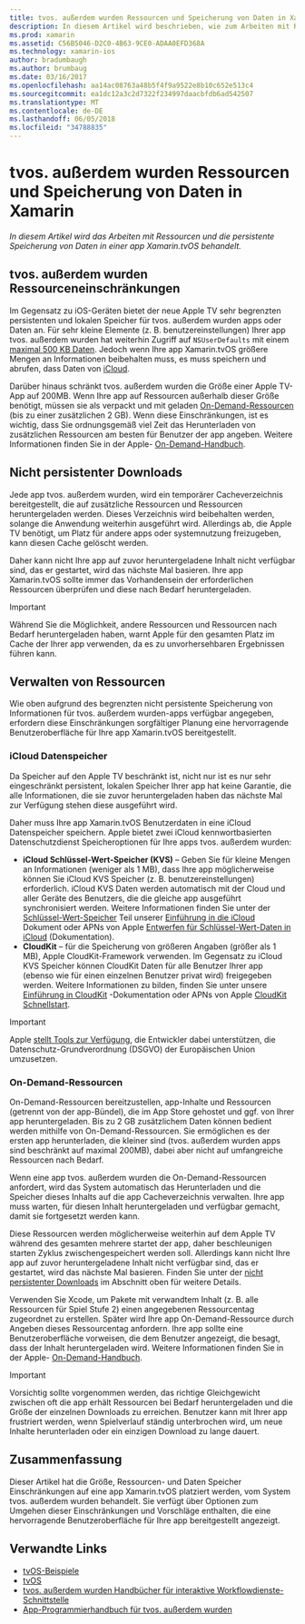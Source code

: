 ```yaml
---
title: tvos. außerdem wurden Ressourcen und Speicherung von Daten in Xamarin
description: In diesem Artikel wird beschrieben, wie zum Arbeiten mit Ressourcen und persistente Speicherung von Daten in einer app für tvos. außerdem wurden mit Xamarin erstellt wird. Es wird erläutert, Speicher und bei Bedarf Datenressourcen des iCloud.
ms.prod: xamarin
ms.assetid: C56B5046-D2C0-4B63-9CE0-ADAA0EFD368A
ms.technology: xamarin-ios
author: bradumbaugh
ms.author: brumbaug
ms.date: 03/16/2017
ms.openlocfilehash: aa14ac08763a48b5f4f9a9522e8b10c652e513c4
ms.sourcegitcommit: ea1dc12a3c2d7322f234997daacbfdb6ad542507
ms.translationtype: MT
ms.contentlocale: de-DE
ms.lasthandoff: 06/05/2018
ms.locfileid: "34788835"
---
```

# <a name="tvos-resources-and-data-storage-in-xamarin"></a>tvos. außerdem wurden Ressourcen und Speicherung von Daten in Xamarin

_In diesem Artikel wird das Arbeiten mit Ressourcen und die persistente Speicherung von Daten in einer app Xamarin.tvOS behandelt._

<a name="tvOS-Resource-Limitations" />

## <a name="tvos-resource-limitations"></a>tvos. außerdem wurden Ressourceneinschränkungen

Im Gegensatz zu iOS-Geräten bietet der neue Apple TV sehr begrenzten persistenten und lokalen Speicher für tvos. außerdem wurden apps oder Daten an. Für sehr kleine Elemente (z. B. benutzereinstellungen) Ihrer app tvos. außerdem wurden hat weiterhin Zugriff auf `NSUserDefaults` mit einem [maximal 500 KB Daten](https://forums.developer.apple.com/message/50696#50696). Jedoch wenn Ihre app Xamarin.tvOS größere Mengen an Informationen beibehalten muss, es muss speichern und abrufen, dass Daten von [iCloud](#iCloud-Data-Storage).

Darüber hinaus schränkt tvos. außerdem wurden die Größe einer Apple TV-App auf 200MB. Wenn Ihre app auf Ressourcen außerhalb dieser Größe benötigt, müssen sie als verpackt und mit geladen [On-Demand-Ressourcen](#On-Demand-Resources) (bis zu einer zusätzlichen 2 GB). Wenn diese Einschränkungen, ist es wichtig, dass Sie ordnungsgemäß viel Zeit das Herunterladen von zusätzlichen Ressourcen am besten für Benutzer der app angeben. Weitere Informationen finden Sie in der Apple- [On-Demand-Handbuch](https://developer.apple.com/library/prerelease/tvos/documentation/FileManagement/Conceptual/On_Demand_Resources_Guide/index.html#//apple_ref/doc/uid/TP40015083).

<a name="Non-Persistent-Downloads" />

## <a name="non-persistent-downloads"></a>Nicht persistenter Downloads

Jede app tvos. außerdem wurden, wird ein temporärer Cacheverzeichnis bereitgestellt, die auf zusätzliche Ressourcen und Ressourcen heruntergeladen werden. Dieses Verzeichnis wird beibehalten werden, solange die Anwendung weiterhin ausgeführt wird. Allerdings ab, die Apple TV benötigt, um Platz für andere apps oder systemnutzung freizugeben, kann diesen Cache gelöscht werden.

Daher kann nicht Ihre app auf zuvor heruntergeladene Inhalt nicht verfügbar sind, das er gestartet, wird das nächste Mal basieren. Ihre app Xamarin.tvOS sollte immer das Vorhandensein der erforderlichen Ressourcen überprüfen und diese nach Bedarf heruntergeladen.

> [!IMPORTANT]
> Während Sie die Möglichkeit, andere Ressourcen und Ressourcen nach Bedarf heruntergeladen haben, warnt Apple für den gesamten Platz im Cache der Ihrer app verwenden, da es zu unvorhersehbaren Ergebnissen führen kann.




<a name="Managing-Resources" />

## <a name="managing-resources"></a>Verwalten von Ressourcen

Wie oben aufgrund des begrenzten nicht persistente Speicherung von Informationen für tvos. außerdem wurden-apps verfügbar angegeben, erfordern diese Einschränkungen sorgfältiger Planung eine hervorragende Benutzeroberfläche für Ihre app Xamarin.tvOS bereitgestellt.

<a name="iCloud-Data-Storage" />

### <a name="icloud-data-storage"></a>iCloud Datenspeicher

Da Speicher auf den Apple TV beschränkt ist, nicht nur ist es nur sehr eingeschränkt persistent, lokalen Speicher Ihrer app hat keine Garantie, die alle Informationen, die sie zuvor heruntergeladen haben das nächste Mal zur Verfügung stehen diese ausgeführt wird.

Daher muss Ihre app Xamarin.tvOS Benutzerdaten in eine iCloud Datenspeicher speichern. Apple bietet zwei iCloud kennwortbasierten Datenschutzdienst Speicheroptionen für Ihre apps tvos. außerdem wurden:

- **iCloud Schlüssel-Wert-Speicher (KVS)** – Geben Sie für kleine Mengen an Informationen (weniger als 1 MB), dass Ihre app möglicherweise können Sie iCloud KVS Speicher (z. B. benutzereinstellungen) erforderlich. iCloud KVS Daten werden automatisch mit der Cloud und aller Geräte des Benutzers, die die gleiche app ausgeführt synchronisiert werden. Weitere Informationen finden Sie unter der [Schlüssel-Wert-Speicher](~/ios/data-cloud/introduction-to-icloud.md) Teil unserer [Einführung in die iCloud](~/ios/data-cloud/introduction-to-icloud.md) Dokument oder APNs von Apple [Entwerfen für Schlüssel-Wert-Daten in iCloud](https://developer.apple.com/library/prerelease/tvos/documentation/General/Conceptual/iCloudDesignGuide/Chapters/DesigningForKey-ValueDataIniCloud.html#//apple_ref/doc/uid/TP40012094-CH7) (Dokumentation).
- **CloudKit** – für die Speicherung von größeren Angaben (größer als 1 MB), Apple CloudKit-Framework verwenden. Im Gegensatz zu iCloud KVS Speicher können CloudKit Daten für alle Benutzer Ihrer app (ebenso wie für einen einzelnen Benutzer privat wird) freigegeben werden. Weitere Informationen zu bilden, finden Sie unter unsere [Einführung in CloudKit](~/ios/data-cloud/intro-to-cloudkit.md) -Dokumentation oder APNs von Apple [CloudKit Schnellstart](https://developer.apple.com/library/prerelease/tvos/documentation/DataManagement/Conceptual/CloudKitQuickStart/Introduction/Introduction.html#//apple_ref/doc/uid/TP40014987).

> [!IMPORTANT]
> Apple [stellt Tools zur Verfügung](https://developer.apple.com/support/allowing-users-to-manage-data/), die Entwickler dabei unterstützen, die Datenschutz-Grundverordnung (DSGVO) der Europäischen Union umzusetzen.

<a name="On-Demand-Resources" />

### <a name="on-demand-resources"></a>On-Demand-Ressourcen

On-Demand-Ressourcen bereitzustellen, app-Inhalte und Ressourcen (getrennt von der app-Bündel), die im App Store gehostet und ggf. von Ihrer app heruntergeladen. Bis zu 2 GB zusätzlichem Daten können bedient werden mithilfe von On-Demand-Ressourcen. Sie ermöglichen es der ersten app herunterladen, die kleiner sind (tvos. außerdem wurden apps sind beschränkt auf maximal 200MB), dabei aber nicht auf umfangreiche Ressourcen nach Bedarf.

Wenn eine app tvos. außerdem wurden die On-Demand-Ressourcen anfordert, wird das System automatisch das Herunterladen und die Speicher dieses Inhalts auf die app Cacheverzeichnis verwalten. Ihre app muss warten, für diesen Inhalt heruntergeladen und verfügbar gemacht, damit sie fortgesetzt werden kann.

Diese Ressourcen werden möglicherweise weiterhin auf dem Apple TV während des gesamten mehrere startet der app, daher beschleunigen starten Zyklus zwischengespeichert werden soll. Allerdings kann nicht Ihre app auf zuvor heruntergeladene Inhalt nicht verfügbar sind, das er gestartet, wird das nächste Mal basieren. Finden Sie unter der [nicht persistenter Downloads](#Non-Persistent-Downloads) im Abschnitt oben für weitere Details.

Verwenden Sie Xcode, um Pakete mit verwandtem Inhalt (z. B. alle Ressourcen für Spiel Stufe 2) einen angegebenen Ressourcentag zugeordnet zu erstellen. Später wird Ihre app On-Demand-Ressource durch Angeben dieses Ressourcentag anfordern. Ihre app sollte eine Benutzeroberfläche vorweisen, die dem Benutzer angezeigt, die besagt, dass der Inhalt heruntergeladen wird. Weitere Informationen finden Sie in der Apple- [On-Demand-Handbuch](https://developer.apple.com/library/prerelease/tvos/documentation/FileManagement/Conceptual/On_Demand_Resources_Guide/index.html#//apple_ref/doc/uid/TP40015083).

> [!IMPORTANT]
> Vorsichtig sollte vorgenommen werden, das richtige Gleichgewicht zwischen oft die app erhält Ressourcen bei Bedarf heruntergeladen und die Größe der einzelnen Downloads zu erreichen. Benutzer kann mit Ihrer app frustriert werden, wenn Spielverlauf ständig unterbrochen wird, um neue Inhalte herunterladen oder ein einzigen Download zu lange dauert.




<a name="Summary" />

## <a name="summary"></a>Zusammenfassung

Dieser Artikel hat die Größe, Ressourcen- und Daten Speicher Einschränkungen auf eine app Xamarin.tvOS platziert werden, vom System tvos. außerdem wurden behandelt. Sie verfügt über Optionen zum Umgehen dieser Einschränkungen und Vorschläge enthalten, die eine hervorragende Benutzeroberfläche für Ihre app bereitgestellt angezeigt.



## <a name="related-links"></a>Verwandte Links

- [tvOS-Beispiele](https://developer.xamarin.com/samples/tvos/all/)
- [tvOS](https://developer.apple.com/tvos/)
- [tvos. außerdem wurden Handbücher für interaktive Workflowdienste-Schnittstelle](https://developer.apple.com/tvos/human-interface-guidelines/)
- [App-Programmierhandbuch für tvos. außerdem wurden](https://developer.apple.com/library/prerelease/tvos/documentation/General/Conceptual/AppleTV_PG/)
